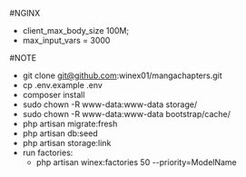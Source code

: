 #NGINX
 - client_max_body_size 100M;
 - max_input_vars = 3000 

#NOTE
 - git clone git@github.com:winex01/mangachapters.git
 - cp .env.example .env
 - composer install
 - sudo chown -R www-data:www-data storage/ 
 - sudo chown -R www-data:www-data bootstrap/cache/
 - php artisan migrate:fresh
 - php artisan db:seed
 - php artisan storage:link 
 - run factories: 
    - php artisan winex:factories 50 --priority=ModelName
